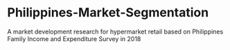# Philippines-Market-Segmentation
A market development research for hypermarket retail based on Philippines Family Income and Expenditure Survey in 2018
